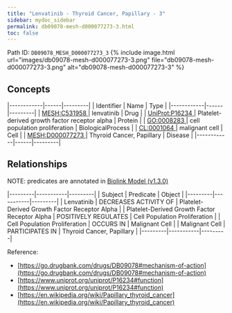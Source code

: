 ```yaml
---
title: "Lenvatinib - Thyroid Cancer, Papillary - 3"
sidebar: mydoc_sidebar
permalink: db09078-mesh-d000077273-3.html
toc: false 
---
```



Path ID: `DB09078_MESH_D000077273_3`
{% include image.html url="images/db09078-mesh-d000077273-3.png" file="db09078-mesh-d000077273-3.png" alt="db09078-mesh-d000077273-3" %}

## Concepts

|------------|------|---------|
| Identifier | Name | Type    |
|------------|------|---------|
| <a href="https://identifiers.org/MESH:C531958">MESH:C531958 </a> | lenvatinib | Drug |
| <a href="https://identifiers.org/UniProt:P16234">UniProt:P16234 </a> | Platelet-derived growth factor receptor alpha | Protein |
| <a href="https://identifiers.org/GO:0008283">GO:0008283 </a> | cell population proliferation | BiologicalProcess |
| <a href="https://identifiers.org/CL:0001064">CL:0001064 </a> | malignant cell | Cell |
| <a href="https://identifiers.org/MESH:D000077273">MESH:D000077273 </a> | Thyroid Cancer, Papillary | Disease |
|------------|------|---------|

## Relationships


NOTE: predicates are annotated in <a href="https://github.com/biolink/biolink-model/releases/tag/v1.3.0">Biolink Model (v1.3.0)</a>

|---------|-----------|---------|
| Subject | Predicate | Object  |
|---------|-----------|---------|
| Lenvatinib | DECREASES ACTIVITY OF | Platelet-Derived Growth Factor Receptor Alpha |
| Platelet-Derived Growth Factor Receptor Alpha | POSITIVELY REGULATES | Cell Population Proliferation |
| Cell Population Proliferation | OCCURS IN | Malignant Cell |
| Malignant Cell | PARTICIPATES IN | Thyroid Cancer, Papillary |
|---------|-----------|---------|

Reference: 
  - [https://go.drugbank.com/drugs/DB09078#mechanism-of-action](https://go.drugbank.com/drugs/DB09078#mechanism-of-action)
  - [https://www.uniprot.org/uniprot/P16234#function](https://www.uniprot.org/uniprot/P16234#function)
  - [https://en.wikipedia.org/wiki/Papillary_thyroid_cancer](https://en.wikipedia.org/wiki/Papillary_thyroid_cancer)
